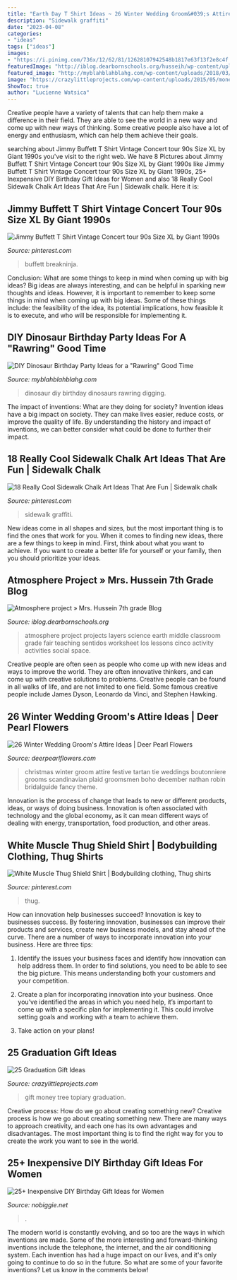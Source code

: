 ```yaml
---
title: "Earth Day T Shirt Ideas ~ 26 Winter Wedding Groom&#039;s Attire Ideas"
description: "Sidewalk graffiti"
date: "2023-04-08"
categories:
- "ideas"
tags: ["ideas"]
images:
- "https://i.pinimg.com/736x/12/62/81/12628107942548b1817e63f13f2e8c4f.jpg"
featuredImage: "http://iblog.dearbornschools.org/husseih/wp-content/uploads/sites/883/2016/04/atmosphere-project1.jpg"
featured_image: "http://myblahblahblahg.com/wp-content/uploads/2018/03/cd72d0a755c8fee9fb1c4606d6528dc1-768x1024.jpg"
image: "https://crazylittleprojects.com/wp-content/uploads/2015/05/money-topiary-tree-gift.jpg"
ShowToc: true
author: "Lucienne Watsica"
---
```



Creative people have a variety of talents that can help them make a difference in their field. They are able to see the world in a new way and come up with new ways of thinking. Some creative people also have a lot of energy and enthusiasm, which can help them achieve their goals.

	

		
searching about Jimmy Buffett T Shirt Vintage Concert tour 90s Size XL by Giant 1990s you've visit to the right web. We have 8 Pictures about Jimmy Buffett T Shirt Vintage Concert tour 90s Size XL by Giant 1990s like Jimmy Buffett T Shirt Vintage Concert tour 90s Size XL by Giant 1990s, 25+ Inexpensive DIY Birthday Gift Ideas for Women and also 18 Really Cool Sidewalk Chalk Art Ideas That Are Fun | Sidewalk chalk. Here it is:
		
    
## Jimmy Buffett T Shirt Vintage Concert Tour 90s Size XL By Giant 1990s

<img loading=lazy src="https://i.pinimg.com/736x/12/62/81/12628107942548b1817e63f13f2e8c4f.jpg" onerror="this.onerror=null;this.src='https://tse1.mm.bing.net/th?id=OIP.6HGWDwphbJtg1fdAIDcr2AHaJ4&amp;pid=15.1';" alt="Jimmy Buffett T Shirt Vintage Concert tour 90s Size XL by Giant 1990s">

_Source: pinterest.com_

>buffett breakninja. 

	

Conclusion: What are some things to keep in mind when coming up with big ideas?
Big ideas are always interesting, and can be helpful in sparking new thoughts and ideas. However, it is important to remember to keep some things in mind when coming up with big ideas. Some of these things include: the feasibility of the idea, its potential implications, how feasible it is to execute, and who will be responsible for implementing it.

    
## DIY Dinosaur Birthday Party Ideas For A &quot;Rawring&quot; Good Time

<img loading=lazy src="http://myblahblahblahg.com/wp-content/uploads/2018/03/cd72d0a755c8fee9fb1c4606d6528dc1-768x1024.jpg" onerror="this.onerror=null;this.src='https://tse1.mm.bing.net/th?id=OIP.crXLy1CP_-R2r23C1VKvmQHaJ4&amp;pid=15.1';" alt="DIY Dinosaur Birthday Party Ideas for a &quot;Rawring&quot; Good Time">

_Source: myblahblahblahg.com_

>dinosaur diy birthday dinosaurs rawring digging. 

	

The impact of inventions: What are they doing for society?
Invention ideas have a big impact on society. They can make lives easier, reduce costs, or improve the quality of life. By understanding the history and impact of inventions, we can better consider what could be done to further their impact.

    
## 18 Really Cool Sidewalk Chalk Art Ideas That Are Fun | Sidewalk Chalk

<img loading=lazy src="https://i.pinimg.com/736x/8b/7d/f6/8b7df69a71415e6eb657934f86a083af.jpg" onerror="this.onerror=null;this.src='https://tse2.mm.bing.net/th?id=OIP.-odrWNJL1tmIX10KRTZMEwHaO0&amp;pid=15.1';" alt="18 Really Cool Sidewalk Chalk Art Ideas That Are Fun | Sidewalk chalk">

_Source: pinterest.com_

>sidewalk graffiti. 

	

New ideas come in all shapes and sizes, but the most important thing is to find the ones that work for you. When it comes to finding new ideas, there are a few things to keep in mind. First, think about what you want to achieve. If you want to create a better life for yourself or your family, then you should prioritize your ideas.

    
## Atmosphere Project » Mrs. Hussein 7th Grade Blog

<img loading=lazy src="http://iblog.dearbornschools.org/husseih/wp-content/uploads/sites/883/2016/04/atmosphere-project1.jpg" onerror="this.onerror=null;this.src='https://tse1.mm.bing.net/th?id=OIP.AyN9x4lxzWbo6c8mhEBNNgAAAA&amp;pid=15.1';" alt="Atmosphere project » Mrs. Hussein 7th grade Blog">

_Source: iblog.dearbornschools.org_

>atmosphere project projects layers science earth middle classroom grade fair teaching sentidos worksheet los lessons cinco activity activities social space. 

	

Creative people are often seen as people who come up with new ideas and ways to improve the world. They are often innovative thinkers, and can come up with creative solutions to problems. Creative people can be found in all walks of life, and are not limited to one field. Some famous creative people include James Dyson, Leonardo da Vinci, and Stephen Hawking.

    
## 26 Winter Wedding Groom&#039;s Attire Ideas | Deer Pearl Flowers

<img loading=lazy src="http://www.deerpearlflowers.com/wp-content/uploads/2015/09/Winter-Wedding-Grooms-Attire-Ideas-13.jpg" onerror="this.onerror=null;this.src='https://tse1.mm.bing.net/th?id=OIP.zAOykskRRgbMPhHe4QwdiwHaLI&amp;pid=15.1';" alt="26 Winter Wedding Groom&#039;s Attire Ideas | Deer Pearl Flowers">

_Source: deerpearlflowers.com_

>christmas winter groom attire festive tartan tie weddings boutonniere grooms scandinavian plaid groomsmen boho december nathan robin bridalguide fancy theme. 

	

Innovation is the process of change that leads to new or different products, ideas, or ways of doing business. Innovation is often associated with technology and the global economy, as it can mean different ways of dealing with energy, transportation, food production, and other areas.

    
## White Muscle Thug Shield Shirt | Bodybuilding Clothing, Thug Shirts

<img loading=lazy src="https://i.pinimg.com/736x/4b/63/50/4b6350e735e78aec1bda47b9c4f9c142--muscle-home.jpg" onerror="this.onerror=null;this.src='https://tse2.mm.bing.net/th?id=OIP.IGzUJ0jvrgHRCheWaEiu2gHaKb&amp;pid=15.1';" alt="White Muscle Thug Shield Shirt | Bodybuilding clothing, Thug shirts">

_Source: pinterest.com_

>thug. 

	

How can innovation help businesses succeed?
Innovation is key to businesses success. By fostering innovation, businesses can improve their products and services, create new business models, and stay ahead of the curve. There are a number of ways to incorporate innovation into your business. Here are three tips:
1. Identify the issues your business faces and identify how innovation can help address them. In order to find solutions, you need to be able to see the big picture. This means understanding both your customers and your competition.

2. Create a plan for incorporating innovation into your business. Once you’ve identified the areas in which you need help, it’s important to come up with a specific plan for implementing it. This could involve setting goals and working with a team to achieve them.

3. Take action on your plans!

    
## 25 Graduation Gift Ideas

<img loading=lazy src="https://crazylittleprojects.com/wp-content/uploads/2015/05/money-topiary-tree-gift.jpg" onerror="this.onerror=null;this.src='https://tse2.mm.bing.net/th?id=OIP.F6dkpV8VOWBbr3unWhQ76wHaOn&amp;pid=15.1';" alt="25 Graduation Gift Ideas">

_Source: crazylittleprojects.com_

>gift money tree topiary graduation. 

	

Creative process: How do we go about creating something new?
Creative process is how we go about creating something new. There are many ways to approach creativity, and each one has its own advantages and disadvantages. The most important thing is to find the right way for you to create the work you want to see in the world.

    
## 25+ Inexpensive DIY Birthday Gift Ideas For Women

<img loading=lazy src="https://www.nobiggie.net/wp-content/uploads/2015/02/Photo-Clock.jpg" onerror="this.onerror=null;this.src='https://tse1.mm.bing.net/th?id=OIP.mi4BvXMx3fdhFrKSg3SCNQHaLH&amp;pid=15.1';" alt="25+ Inexpensive DIY Birthday Gift Ideas for Women">

_Source: nobiggie.net_

>. 

	

The modern world is constantly evolving, and so too are the ways in which inventions are made. Some of the more interesting and forward-thinking inventions include the telephone, the internet, and the air conditioning system. Each invention has had a huge impact on our lives, and it's only going to continue to do so in the future. So what are some of your favorite inventions? Let us know in the comments below!

